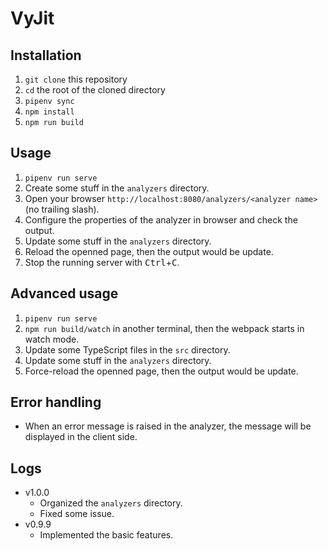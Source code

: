 # VyJit

## Installation
1. `git clone` this repository
1. `cd` the root of the cloned directory
1. `pipenv sync`
1. `npm install`
1. `npm run build`

## Usage
1. `pipenv run serve`
1. Create some stuff in the `analyzers` directory.
1. Open your browser `http://localhost:8080/analyzers/<analyzer name>` (no trailing slash).
1. Configure the properties of the analyzer in browser and check the output.
1. Update some stuff in the `analyzers` directory.
1. Reload the openned page, then the output would be update.
1. Stop the running server with <kbd>Ctrl</kbd>+<kbd>C</kbd>.

## Advanced usage
1. `pipenv run serve`
1. `npm run build/watch` in another terminal, then the webpack starts in watch mode.
1. Update some TypeScript files in the `src` directory.
1. Update some stuff in the `analyzers` directory.
1. Force-reload the openned page, then the output would be update.

## Error handling
- When an error message is raised in the analyzer, the message will be displayed in the client side.

## Logs
- v1.0.0
    - Organized the `analyzers` directory.
    - Fixed some issue.
- v0.9.9
    - Implemented the basic features.
